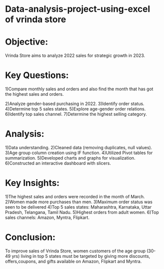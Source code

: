 # Data-analysis-project-using-excel of vrinda store 

# Objective:
Vrinda Store aims to analyze 2022 sales for strategic growth in 2023.

# Key Questions:
1)Compare monthly sales and orders and also find the month that has got the highest sales and orders.

2)Analyze gender-based purchasing in 2022.
3)Identify order status.
4)Determine top 5 sales states.
5)Explore age-gender order relations.
6)Identify top sales channel.
7)Determine the highest selling category.

# Analysis:
1)Data understanding.
2)Cleaned data (removing duplicates, null values).
3)Age group column creation using IF function.
4)Utilized Pivot tables for summarization.
5)Developed charts and graphs for visualization.
6)Constructed an interactive dashboard with slicers.

# Key Insights:
1)The highest sales and orders were recorded in the month of March.
2)Women made more purchases than men.
3)Maximum order status was seen to be delivered
4)Top 5 sales states: Maharashtra, Karnataka, Uttar Pradesh, Telangana, Tamil Nadu.
5)Highest orders from adult women.
6)Top sales channels: Amazon, Myntra, Flipkart.

# Conclusion:
To improve sales of Vrinda Store, women customers of the age group (30-49 yrs) living in top 5 states must be targeted   by giving more discounts, offers,coupons, and gifts available on Amazon, Flipkart and Myntra.

